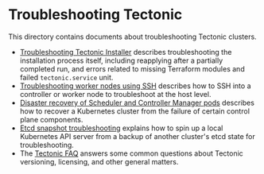 # Troubleshooting Tectonic

This directory contains documents about troubleshooting Tectonic clusters.

* [Troubleshooting Tectonic Installer][installer-terraform] describes troubleshooting the installation process itself, including reapplying after a partially completed run, and errors related to missing Terraform modules and failed `tectonic.service` unit.
* [Troubleshooting worker nodes using SSH][worker-nodes] describes how to SSH into a controller or worker node to troubleshoot at the host level.
* [Disaster recovery of Scheduler and Controller Manager pods][controller-recovery] describes how to recover a Kubernetes cluster from the failure of certain control plane components.
* [Etcd snapshot troubleshooting][etcd-backup-restore] explains how to spin up a local Kubernetes API server from a backup of another cluster's etcd state for troubleshooting.
* The [Tectonic FAQ][faq] answers some common questions about Tectonic versioning, licensing, and other general matters.


[controller-recovery]: controller-recovery.md
[etcd-backup-restore]: workstation-etcd-api-server-restore.md
[faq]: faq.md
[installer-terraform]: installer-terraform.md
[worker-nodes]: worker-nodes.md
